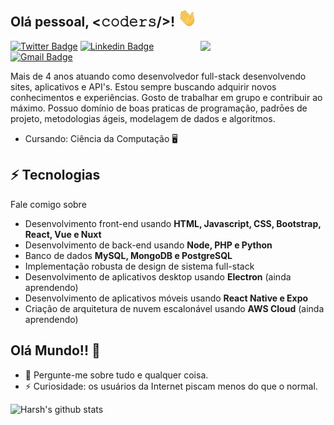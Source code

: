 <h2> Olá pessoal, <𝚌𝚘𝚍𝚎𝚛𝚜/>! <img src="https://raw.githubusercontent.com/ABSphreak/ABSphreak/master/gifs/Hi.gif" width="30px"></h2>

<img align='right' src='https://user-images.githubusercontent.com/5713670/87202985-820dcb80-c2b6-11ea-9f56-7ec461c497c3.gif' width='200"'>

[![Twitter Badge](https://img.shields.io/badge/-@jpsoarxs-1ca0f1?style=flat-square&labelColor=1ca0f1&logo=twitter&logoColor=white&link=https://twitter.com/jpsoarxs)](https://twitter.com/jpsoarxs) [![Linkedin Badge](https://img.shields.io/badge/-jpsoarxs-blue?style=flat-square&logo=Linkedin&logoColor=white&link=https://www.linkedin.com/in/jpsoarxs/)](https://www.linkedin.com/in/jpsoarxs/) [![Gmail Badge](https://img.shields.io/badge/-contato.jpsdm@gmail.com-c14438?style=flat-square&logo=Gmail&logoColor=white&link=mailto:contato.jpsdm@gmail.com)](mailto:contato.jpsdm@gmail.com)

Mais de 4 anos atuando como desenvolvedor full-stack desenvolvendo sites, aplicativos e API's. Estou sempre buscando adquirir novos conhecimentos e experiências. Gosto de trabalhar em grupo e contribuir ao máximo. Possuo domínio de boas praticas de programação, padrōes de projeto, metodologias ágeis, modelagem de dados e algoritmos.

- Cursando: Ciência da Computação 🖥
## ⚡ Tecnologias
Fale comigo sobre
- Desenvolvimento front-end usando **HTML, Javascript, CSS, Bootstrap, React, Vue e Nuxt**
- Desenvolvimento de back-end usando **Node, PHP e Python**
- Banco de dados **MySQL, MongoDB e PostgreSQL**
- Implementação robusta de design de sistema full-stack
- Desenvolvimento de aplicativos desktop usando **Electron** (ainda aprendendo)
- Desenvolvimento de aplicativos móveis usando **React Native e Expo**
- Criação de arquitetura de nuvem escalonável usando **AWS Cloud** (ainda aprendendo)
## Olá Mundo!! 🤔
- 💬  Pergunte-me sobre tudo e qualquer coisa.
- ⚡ Curiosidade: os usuários da Internet piscam menos do que o normal.

![Harsh's github stats](https://github-readme-stats.vercel.app/api?username=jpsoarxs&hide=["issues"]&show_icons=true)


